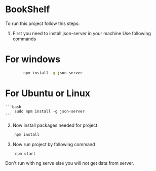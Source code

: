 # BookShelf

To run this project follow this steps:

1. First you need to install json-server in your machine
    Use following commands
 # For windows
```bash
        npm install -g json-server
```
# For Ubuntu or Linux
    ```bash
        sudo npm install -g json-server
    ```
2. Now install packages needed for project.
```bash
    npm install
```
3. Now run project by following command
   ```bash
    npm start
    ```

Don't run with ng serve else you will not get data from server.